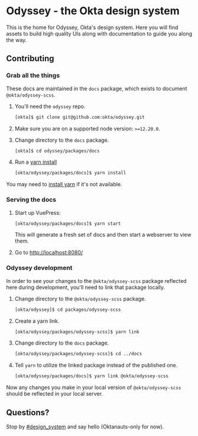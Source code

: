 # Odyssey - the Okta design system

This is the home for Odyssey, Okta's design system. Here you will find assets to build high quality UIs along with documentation to guide you along the way.

## Contributing

### Grab all the things

These docs are maintained in the `docs` package, which exists to document `@okta/odyssey-scss`.

1. You'll need the `odyssey` repo.

    ```bash
    [okta]$ git clone git@github.com:okta/odyssey.git
    ```

2. Make sure you are on a supported node version: `>=12.20.0`.

3. Change directory to the `docs` package.

    ```bash
    [okta]$ cd odyssey/packages/docs
    ```

4. Run a [yarn install](https://yarnpkg.com/en/docs/cli/install)

    ```bash
    [okta/odyssey/packages/docs]$ yarn install
    ```

You may need to [install yarn](https://yarnpkg.com/en/docs/install) if it's not available.

### Serving the docs

1. Start up VuePress:

    ```bash
    [okta/odyssey/packages/docs]$ yarn start
    ```

    This will generate a fresh set of docs and then start a webserver to view them.

2. Go to <http://localhost:8080/>

### Odyssey development

In order to see your changes to the `@okta/odyssey-scss` package reflected here during development, you'll need to link that package locally.

1. Change directory to the `@okta/odyssey-scss` package.

    ```bash
    [okta/odyssey]$ cd packages/odyssey-scss
    ```

2. Create a yarn link.

    ```bash
    [okta/odyssey/packages/odyssey-scss]$ yarn link
    ```

3. Change directory to the `docs` package.

    ```bash
    [okta/odyssey/packages/odyssey-scss]$ cd ../docs
    ```

4. Tell `yarn` to utilize the linked package instead of the published one.

    ```bash
    [okta/odyssey/packages/docs]$ yarn link @okta/odyssey-scss
    ```

Now any changes you make in your local version of `@okta/odyssey-scss` should be reflected in your local server.

## Questions?

Stop by [#design_system](https://okta.slack.com/messages/C7T2H3KNJ) and say hello (Oktanauts-only for now).
